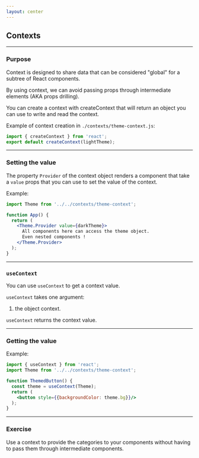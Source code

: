 ```yaml
---
layout: center
---
```


## Contexts

<Toc maxDepth="2" mode="onlySiblings"/>

---

### Purpose

Context is designed to share data that can be considered "global" for a subtree of React components.

By using context, we can avoid passing props through intermediate elements (AKA props drilling).

You can create a context with createContext that will return an object you can use to write and read the context.

Example of context creation in `./contexts/theme-context.js`:
```jsx
import { createContext } from 'react';
export default createContext(lightTheme);
```

---

### Setting the value

The property `Provider` of the context object renders a component that take a `value` props that you can use to set the value of the context.

Example:
```jsx
import Theme from '../../contexts/theme-context';

function App() {
  return (
    <Theme.Provider value={darkTheme}>
      All components here can access the theme object.
      Even nested components !
    </Theme.Provider>
  );
}
```

---

### `useContext`

You can use `useContext` to get a context value.

`useContext` takes one argument:

1. the object context.

`useContext` returns the context value.

---

### Getting the value

Example:
```jsx
import { useContext } from 'react';
import Theme from '../../contexts/theme-context';

function ThemedButton() {
  const theme = useContext(Theme);
  return (
    <button style={{backgroundColor: theme.bg}}/>
  );
}
```

---

### Exercise

Use a context to provide the categories to your components without having to pass them through intermediate components.

